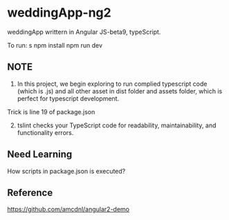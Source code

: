 # weddingApp-ng2

weddingApp writtern in Angular JS-beta9, typeScript.

To run:
s
npm install
npm run dev

## NOTE
1) In this project, we begin exploring to run complied typescript code (which is .js) and all other asset in dist folder and assets folder, which is perfect for typescript development.

Trick is line 19 of package.json

2) tslint checks your TypeScript code for readability, maintainability, and functionality errors.
## Need Learning
How scripts in package.json is executed?

## Reference
https://github.com/amcdnl/angular2-demo
